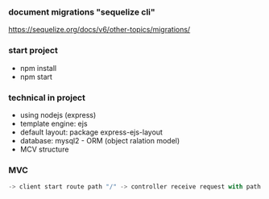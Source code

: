 ### document migrations "sequelize cli"

https://sequelize.org/docs/v6/other-topics/migrations/

### start project

- npm install
- npm start

### technical in project

- using nodejs (express)
- template engine: ejs
- default layout: package express-ejs-layout
- database: mysql2 - ORM (object ralation model)
- MCV structure

### MVC

```js
-> client start route path "/" -> controller receive request with path "/" ___ 1. render view exact
                                                                          |
                                                                          |___ 2. handle data to Service (get data to database "models") and return data to controller, after pass data with type object to view render
                                                                          res.render("/user", {data})

```
